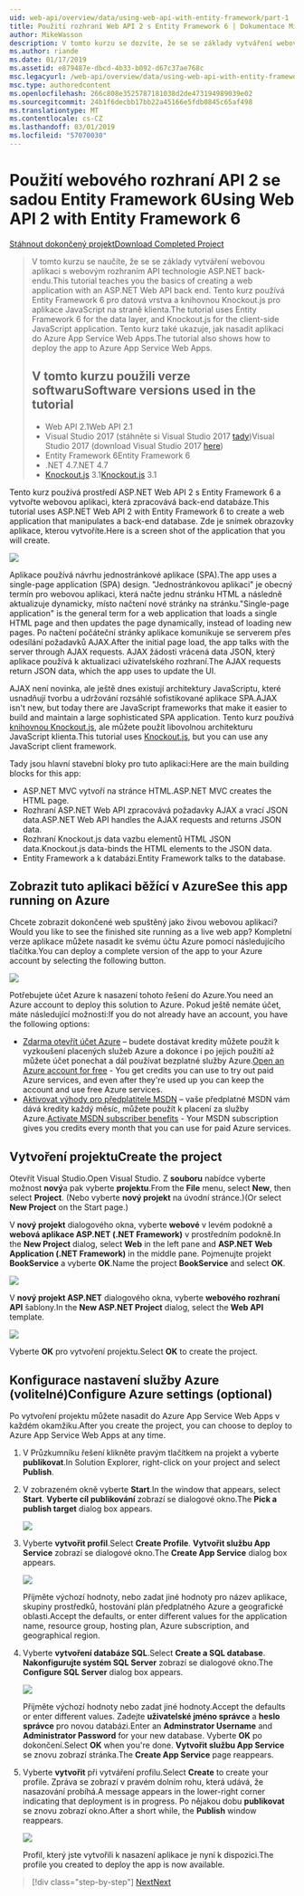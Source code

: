 ```yaml
---
uid: web-api/overview/data/using-web-api-with-entity-framework/part-1
title: Použití rozhraní Web API 2 s Entity Framework 6 | Dokumentace Microsoftu
author: MikeWasson
description: V tomto kurzu se dozvíte, že se se základy vytváření webovou aplikaci s webovým rozhraním API technologie ASP.NET back-endu. Tento kurz používá Entity Framework 6 pro uspořádání dat...
ms.author: riande
ms.date: 01/17/2019
ms.assetid: e879487e-dbcd-4b33-b092-d67c37ae768c
msc.legacyurl: /web-api/overview/data/using-web-api-with-entity-framework/part-1
msc.type: authoredcontent
ms.openlocfilehash: 266c808e3525787181038d2de473194989039e02
ms.sourcegitcommit: 24b1f6decbb17bb22a45166e5fdb0845c65af498
ms.translationtype: MT
ms.contentlocale: cs-CZ
ms.lasthandoff: 03/01/2019
ms.locfileid: "57070030"
---
```

<a name="using-web-api-2-with-entity-framework-6"></a><span data-ttu-id="8d6cb-104">Použití webového rozhraní API 2 se sadou Entity Framework 6</span><span class="sxs-lookup"><span data-stu-id="8d6cb-104">Using Web API 2 with Entity Framework 6</span></span>
====================

[<span data-ttu-id="8d6cb-105">Stáhnout dokončený projekt</span><span class="sxs-lookup"><span data-stu-id="8d6cb-105">Download Completed Project</span></span>](https://github.com/MikeWasson/BookService)

> <span data-ttu-id="8d6cb-106">V tomto kurzu se naučíte, že se se základy vytváření webovou aplikaci s webovým rozhraním API technologie ASP.NET back-endu.</span><span class="sxs-lookup"><span data-stu-id="8d6cb-106">This tutorial teaches you the basics of creating a web application with an ASP.NET Web API back end.</span></span> <span data-ttu-id="8d6cb-107">Tento kurz používá Entity Framework 6 pro datová vrstva a knihovnou Knockout.js pro aplikace JavaScript na straně klienta.</span><span class="sxs-lookup"><span data-stu-id="8d6cb-107">The tutorial uses Entity Framework 6 for the data layer, and Knockout.js for the client-side JavaScript application.</span></span> <span data-ttu-id="8d6cb-108">Tento kurz také ukazuje, jak nasadit aplikaci do Azure App Service Web Apps.</span><span class="sxs-lookup"><span data-stu-id="8d6cb-108">The tutorial also shows how to deploy the app to Azure App Service Web Apps.</span></span>
>
> ## <a name="software-versions-used-in-the-tutorial"></a><span data-ttu-id="8d6cb-109">V tomto kurzu použili verze softwaru</span><span class="sxs-lookup"><span data-stu-id="8d6cb-109">Software versions used in the tutorial</span></span>
>
> - <span data-ttu-id="8d6cb-110">Web API 2.1</span><span class="sxs-lookup"><span data-stu-id="8d6cb-110">Web API 2.1</span></span>
> - <span data-ttu-id="8d6cb-111">Visual Studio 2017 (stáhněte si Visual Studio 2017 [tady](https://visualstudio.microsoft.com/downloads/?utm_medium=microsoft&utm_source=docs.microsoft.com&utm_campaign=button+cta&utm_content=download+vs2017))</span><span class="sxs-lookup"><span data-stu-id="8d6cb-111">Visual Studio 2017 (download Visual Studio 2017 [here](https://visualstudio.microsoft.com/downloads/?utm_medium=microsoft&utm_source=docs.microsoft.com&utm_campaign=button+cta&utm_content=download+vs2017))</span></span>
> - <span data-ttu-id="8d6cb-112">Entity Framework 6</span><span class="sxs-lookup"><span data-stu-id="8d6cb-112">Entity Framework 6</span></span>
> - <span data-ttu-id="8d6cb-113">.NET 4.7</span><span class="sxs-lookup"><span data-stu-id="8d6cb-113">.NET 4.7</span></span>
> - <span data-ttu-id="8d6cb-114">[Knockout.js](http://knockoutjs.com/) 3.1</span><span class="sxs-lookup"><span data-stu-id="8d6cb-114">[Knockout.js](http://knockoutjs.com/) 3.1</span></span>

<span data-ttu-id="8d6cb-115">Tento kurz používá prostředí ASP.NET Web API 2 s Entity Framework 6 a vytvořte webovou aplikaci, která zpracovává back-end databáze.</span><span class="sxs-lookup"><span data-stu-id="8d6cb-115">This tutorial uses ASP.NET Web API 2 with Entity Framework 6 to create a web application that manipulates a back-end database.</span></span> <span data-ttu-id="8d6cb-116">Zde je snímek obrazovky aplikace, kterou vytvoříte.</span><span class="sxs-lookup"><span data-stu-id="8d6cb-116">Here is a screen shot of the application that you will create.</span></span>

[![](part-1/_static/image2.png)](part-1/_static/image1.png)

<span data-ttu-id="8d6cb-117">Aplikace používá návrhu jednostránkové aplikace (SPA).</span><span class="sxs-lookup"><span data-stu-id="8d6cb-117">The app uses a single-page application (SPA) design.</span></span> <span data-ttu-id="8d6cb-118">"Jednostránkovou aplikaci" je obecný termín pro webovou aplikaci, která načte jednu stránku HTML a následně aktualizuje dynamicky, místo načtení nové stránky na stránku.</span><span class="sxs-lookup"><span data-stu-id="8d6cb-118">"Single-page application" is the general term for a web application that loads a single HTML page and then updates the page dynamically, instead of loading new pages.</span></span> <span data-ttu-id="8d6cb-119">Po načtení počáteční stránky aplikace komunikuje se serverem přes odesílání požadavků AJAX.</span><span class="sxs-lookup"><span data-stu-id="8d6cb-119">After the initial page load, the app talks with the server through AJAX requests.</span></span> <span data-ttu-id="8d6cb-120">AJAX žádosti vrácená data JSON, který aplikace používá k aktualizaci uživatelského rozhraní.</span><span class="sxs-lookup"><span data-stu-id="8d6cb-120">The AJAX requests return JSON data, which the app uses to update the UI.</span></span>

<span data-ttu-id="8d6cb-121">AJAX není novinka, ale ještě dnes existují architektury JavaScriptu, které usnadňují tvorbu a udržování rozsáhlé sofistikované aplikace SPA.</span><span class="sxs-lookup"><span data-stu-id="8d6cb-121">AJAX isn't new, but today there are JavaScript frameworks that make it easier to build and maintain a large sophisticated SPA application.</span></span> <span data-ttu-id="8d6cb-122">Tento kurz používá [knihovnou Knockout.js](http://knockoutjs.com/), ale můžete použít libovolnou architekturu JavaScript klienta.</span><span class="sxs-lookup"><span data-stu-id="8d6cb-122">This tutorial uses [Knockout.js](http://knockoutjs.com/), but you can use any JavaScript client framework.</span></span>

<span data-ttu-id="8d6cb-123">Tady jsou hlavní stavební bloky pro tuto aplikaci:</span><span class="sxs-lookup"><span data-stu-id="8d6cb-123">Here are the main building blocks for this app:</span></span>

- <span data-ttu-id="8d6cb-124">ASP.NET MVC vytvoří na stránce HTML.</span><span class="sxs-lookup"><span data-stu-id="8d6cb-124">ASP.NET MVC creates the HTML page.</span></span>
- <span data-ttu-id="8d6cb-125">Rozhraní ASP.NET Web API zpracovává požadavky AJAX a vrací JSON data.</span><span class="sxs-lookup"><span data-stu-id="8d6cb-125">ASP.NET Web API handles the AJAX requests and returns JSON data.</span></span>
- <span data-ttu-id="8d6cb-126">Rozhraní Knockout.js data vazbu elementů HTML JSON data.</span><span class="sxs-lookup"><span data-stu-id="8d6cb-126">Knockout.js data-binds the HTML elements to the JSON data.</span></span>
- <span data-ttu-id="8d6cb-127">Entity Framework a k databázi.</span><span class="sxs-lookup"><span data-stu-id="8d6cb-127">Entity Framework talks to the database.</span></span>

## <a name="see-this-app-running-on-azure"></a><span data-ttu-id="8d6cb-128">Zobrazit tuto aplikaci běžící v Azure</span><span class="sxs-lookup"><span data-stu-id="8d6cb-128">See this app running on Azure</span></span>

<span data-ttu-id="8d6cb-129">Chcete zobrazit dokončené web spuštěný jako živou webovou aplikaci?</span><span class="sxs-lookup"><span data-stu-id="8d6cb-129">Would you like to see the finished site running as a live web app?</span></span> <span data-ttu-id="8d6cb-130">Kompletní verze aplikace můžete nasadit ke svému účtu Azure pomocí následujícího tlačítka.</span><span class="sxs-lookup"><span data-stu-id="8d6cb-130">You can deploy a complete version of the app to your Azure account by selecting the following button.</span></span>

[![](http://azuredeploy.net/deploybutton.png)](https://azuredeploy.net/?WT.mc_id=deploy_azure_aspnet&repository=https://github.com/tfitzmac/BookService)

<span data-ttu-id="8d6cb-131">Potřebujete účet Azure k nasazení tohoto řešení do Azure.</span><span class="sxs-lookup"><span data-stu-id="8d6cb-131">You need an Azure account to deploy this solution to Azure.</span></span> <span data-ttu-id="8d6cb-132">Pokud ještě nemáte účet, máte následující možnosti:</span><span class="sxs-lookup"><span data-stu-id="8d6cb-132">If you do not already have an account, you have the following options:</span></span>

- <span data-ttu-id="8d6cb-133">[Zdarma otevřít účet Azure](https://azure.microsoft.com/pricing/free-trial/?WT.mc_id=A443DD604) – budete dostávat kredity můžete použít k vyzkoušení placených služeb Azure a dokonce i po jejich použití až můžete účet ponechat a dál používat bezplatné služby Azure.</span><span class="sxs-lookup"><span data-stu-id="8d6cb-133">[Open an Azure account for free](https://azure.microsoft.com/pricing/free-trial/?WT.mc_id=A443DD604) - You get credits you can use to try out paid Azure services, and even after they're used up you can keep the account and use free Azure services.</span></span>
- <span data-ttu-id="8d6cb-134">[Aktivovat výhody pro předplatitele MSDN](https://azure.microsoft.com/pricing/member-offers/msdn-benefits-details/?WT.mc_id=A443DD604) – vaše předplatné MSDN vám dává kredity každý měsíc, můžete použít k placení za služby Azure.</span><span class="sxs-lookup"><span data-stu-id="8d6cb-134">[Activate MSDN subscriber benefits](https://azure.microsoft.com/pricing/member-offers/msdn-benefits-details/?WT.mc_id=A443DD604) - Your MSDN subscription gives you credits every month that you can use for paid Azure services.</span></span>

## <a name="create-the-project"></a><span data-ttu-id="8d6cb-135">Vytvoření projektu</span><span class="sxs-lookup"><span data-stu-id="8d6cb-135">Create the project</span></span>

<span data-ttu-id="8d6cb-136">Otevřít Visual Studio.</span><span class="sxs-lookup"><span data-stu-id="8d6cb-136">Open Visual Studio.</span></span> <span data-ttu-id="8d6cb-137">Z **souboru** nabídce vyberte možnost **nový**a pak vyberte **projektu**.</span><span class="sxs-lookup"><span data-stu-id="8d6cb-137">From the **File** menu, select **New**, then select **Project**.</span></span> <span data-ttu-id="8d6cb-138">(Nebo vyberte **nový projekt** na úvodní stránce.)</span><span class="sxs-lookup"><span data-stu-id="8d6cb-138">(Or select **New Project** on the Start page.)</span></span>

<span data-ttu-id="8d6cb-139">V **nový projekt** dialogového okna, vyberte **webové** v levém podokně a **webová aplikace ASP.NET (.NET Framework)** v prostředním podokně.</span><span class="sxs-lookup"><span data-stu-id="8d6cb-139">In the **New Project** dialog, select **Web** in the left pane and **ASP.NET Web Application (.NET Framework)** in the middle pane.</span></span> <span data-ttu-id="8d6cb-140">Pojmenujte projekt **BookService** a vyberte **OK**.</span><span class="sxs-lookup"><span data-stu-id="8d6cb-140">Name the project **BookService** and select **OK**.</span></span>

[![](part-1/_static/image11.png)](part-1/_static/image11.png)

<span data-ttu-id="8d6cb-141">V **nový projekt ASP.NET** dialogového okna, vyberte **webového rozhraní API** šablony.</span><span class="sxs-lookup"><span data-stu-id="8d6cb-141">In the **New ASP.NET Project** dialog, select the **Web API** template.</span></span>

[![](part-1/_static/image12.png)](part-1/_static/image12.png)


<span data-ttu-id="8d6cb-142">Vyberte **OK** pro vytvoření projektu.</span><span class="sxs-lookup"><span data-stu-id="8d6cb-142">Select **OK** to create the project.</span></span>

## <a name="configure-azure-settings-optional"></a><span data-ttu-id="8d6cb-143">Konfigurace nastavení služby Azure (volitelné)</span><span class="sxs-lookup"><span data-stu-id="8d6cb-143">Configure Azure settings (optional)</span></span>

<span data-ttu-id="8d6cb-144">Po vytvoření projektu můžete nasadit do Azure App Service Web Apps v každém okamžiku.</span><span class="sxs-lookup"><span data-stu-id="8d6cb-144">After you create the project, you can choose to deploy to Azure App Service Web Apps at any time.</span></span> 

1. <span data-ttu-id="8d6cb-145">V Průzkumníku řešení klikněte pravým tlačítkem na projekt a vyberte **publikovat**.</span><span class="sxs-lookup"><span data-stu-id="8d6cb-145">In Solution Explorer, right-click on your project and select **Publish**.</span></span>

2. <span data-ttu-id="8d6cb-146">V zobrazeném okně vyberte **Start**.</span><span class="sxs-lookup"><span data-stu-id="8d6cb-146">In the window that appears, select **Start**.</span></span> <span data-ttu-id="8d6cb-147">**Vyberte cíl publikování** zobrazí se dialogové okno.</span><span class="sxs-lookup"><span data-stu-id="8d6cb-147">The **Pick a publish target** dialog box appears.</span></span>

   [![](part-1/_static/image14.png)](part-1/_static/image14.png)

3. <span data-ttu-id="8d6cb-148">Vyberte **vytvořit profil**.</span><span class="sxs-lookup"><span data-stu-id="8d6cb-148">Select **Create Profile**.</span></span> <span data-ttu-id="8d6cb-149">**Vytvořit službu App Service** zobrazí se dialogové okno.</span><span class="sxs-lookup"><span data-stu-id="8d6cb-149">The **Create App Service** dialog box appears.</span></span>

   [![](part-1/_static/image15.png)](part-1/_static/image15.png)

   <span data-ttu-id="8d6cb-150">Přijměte výchozí hodnoty, nebo zadat jiné hodnoty pro název aplikace, skupiny prostředků, hostování plán předplatného Azure a geografické oblasti.</span><span class="sxs-lookup"><span data-stu-id="8d6cb-150">Accept the defaults, or enter different values for the application name, resource group, hosting plan, Azure subscription, and geographical region.</span></span> 

4. <span data-ttu-id="8d6cb-151">Vyberte **vytvoření databáze SQL**.</span><span class="sxs-lookup"><span data-stu-id="8d6cb-151">Select **Create a SQL database**.</span></span> <span data-ttu-id="8d6cb-152">**Nakonfigurujte systém SQL Server** zobrazí se dialogové okno.</span><span class="sxs-lookup"><span data-stu-id="8d6cb-152">The **Configure SQL Server** dialog box appears.</span></span> 

   [![](part-1/_static/image16.png)](part-1/_static/image16.png)

   <span data-ttu-id="8d6cb-153">Přijměte výchozí hodnoty nebo zadat jiné hodnoty.</span><span class="sxs-lookup"><span data-stu-id="8d6cb-153">Accept the defaults or enter different values.</span></span> <span data-ttu-id="8d6cb-154">Zadejte **uživatelské jméno správce** a **heslo správce** pro novou databázi.</span><span class="sxs-lookup"><span data-stu-id="8d6cb-154">Enter an **Adminstrator Username** and **Administrator Password** for your new database.</span></span> <span data-ttu-id="8d6cb-155">Vyberte **OK** po dokončení.</span><span class="sxs-lookup"><span data-stu-id="8d6cb-155">Select **OK** when you're done.</span></span> <span data-ttu-id="8d6cb-156">**Vytvořit službu App Service** se znovu zobrazí stránka.</span><span class="sxs-lookup"><span data-stu-id="8d6cb-156">The **Create App Service** page reappears.</span></span>

5. <span data-ttu-id="8d6cb-157">Vyberte **vytvořit** při vytváření profilu.</span><span class="sxs-lookup"><span data-stu-id="8d6cb-157">Select **Create** to create your profile.</span></span> <span data-ttu-id="8d6cb-158">Zpráva se zobrazí v pravém dolním rohu, která udává, že nasazování probíhá.</span><span class="sxs-lookup"><span data-stu-id="8d6cb-158">A message appears in the lower-right corner indicating that deployment is in progress.</span></span> <span data-ttu-id="8d6cb-159">Po nějakou dobu **publikovat** se znovu zobrazí okno.</span><span class="sxs-lookup"><span data-stu-id="8d6cb-159">After a short while, the **Publish** window reappears.</span></span>

    [![](part-1/_static/image17.png)](part-1/_static/image17.png)
   
    <span data-ttu-id="8d6cb-160">Profil, který jste vytvořili k nasazení aplikace je nyní k dispozici.</span><span class="sxs-lookup"><span data-stu-id="8d6cb-160">The profile you created to deploy the app is now available.</span></span> 


> [!div class="step-by-step"]
> [<span data-ttu-id="8d6cb-161">Next</span><span class="sxs-lookup"><span data-stu-id="8d6cb-161">Next</span></span>](part-2.md)
